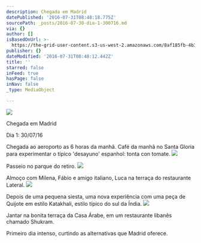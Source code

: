 ```yaml
---
description: Chegada em Madrid
datePublished: '2016-07-31T08:48:18.775Z'
sourcePath: _posts/2016-07-30-dia-1-300716.md
via: {}
author: []
isBasedOnUrl: >-
  https://the-grid-user-content.s3-us-west-2.amazonaws.com/8af185fb-4b3f-4c2a-a572-62a7134ee143.jpg
publisher: {}
dateModified: '2016-07-31T08:48:12.442Z'
title: ''
starred: false
inFeed: true
hasPage: false
inNav: false
_type: MediaObject

---
```

![](https://the-grid-user-content.s3-us-west-2.amazonaws.com/8af185fb-4b3f-4c2a-a572-62a7134ee143.jpg)

Chegada em Madrid

Dia 1: 30/07/16

Chegada ao aeroporto as 6 horas da manhã. Café da manhã no Santa Gloria para experimentar o típico 'desayuno' espanhol: tonta con tomate.
![](https://the-grid-user-content.s3-us-west-2.amazonaws.com/dfa8c991-5f61-4d41-98a7-8b74554f8e44.jpg)

Passeio no parque do retiro. ![](https://the-grid-user-content.s3-us-west-2.amazonaws.com/1899c340-d72b-417d-afd2-2ca7572088ca.jpg)

Almoço com Milena, Fábio e amigo italiano, Luca na terraça do restaurante Lateral.
![](https://the-grid-user-content.s3-us-west-2.amazonaws.com/2e39fcf0-7aea-448e-b2d7-694bd225d310.jpg)

Depois de uma pequena siesta, uma nova experiência com uma peça de Quijote em estilo Katakhali, estilo típico do sul da Índia. ![](https://s3-us-west-2.amazonaws.com/the-grid-img/p/ba59422a583060f61f5aed6461380470c99fbb1d.jpg)

Jantar na bonita terraça da Casa Árabe, em um restaurante libanês chamado Shukram.

Primeiro dia intenso, curtindo as alternativas que Madrid oferece.